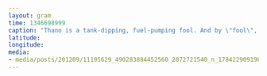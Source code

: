 ```yaml
---
layout: gram
time: 1346698999
caption: "Thano is a tank-dipping, fuel-pumping fool. And by \"fool\", I mean stud."
latitude: 
longitude: 
media:
- media/posts/201209/11195629_490283884452560_2072721540_n_17842290919000351.jpg
---
```

